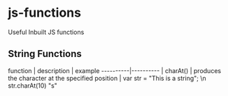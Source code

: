 # js-functions
Useful Inbuilt JS functions

## String Functions

function | description | example
----------|---------- | 
charAt() | produces the character at the specified position | var str = "This is a string"; \n str.charAt(10)
"s"
